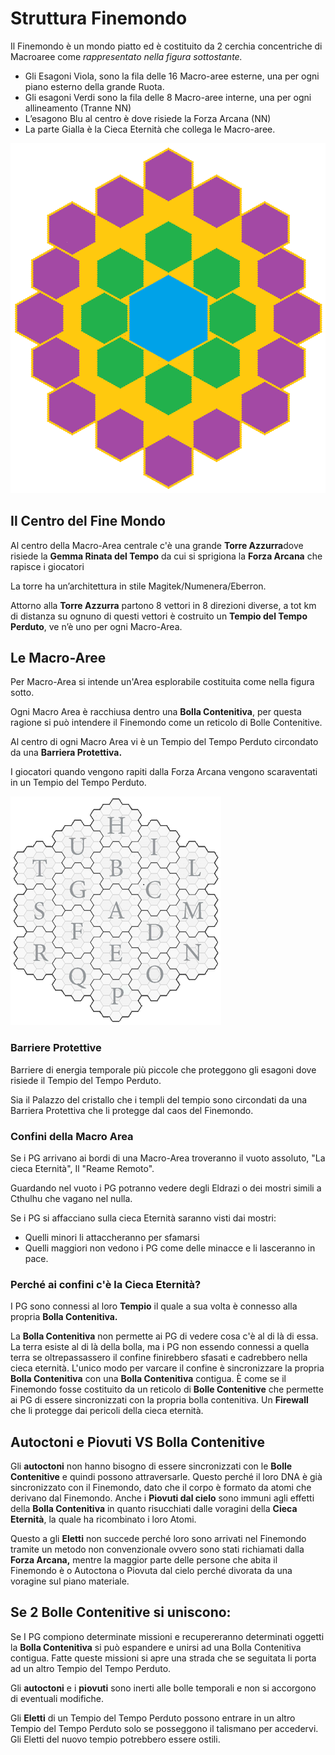 # Struttura Finemondo

Il Finemondo è un mondo piatto ed è costituito da 2 cerchia concentriche
di Macroaree come *rappresentato nella figura
sottostante.*

- Gli Esagoni Viola, sono la fila delle 16 Macro-aree esterne, una per ogni piano esterno della grande Ruota.
- Gli esagoni Verdi sono la fila delle 8 Macro-aree interne, una per ogni allineamento (Tranne NN)
- L’esagono Blu al centro è dove risiede la Forza Arcana (NN)
- La parte Gialla è la Cieca Eternità che collega le Macro-aree.

![macroaree.png](../img/macroaree.png)

## Il Centro del Fine Mondo

Al centro della Macro-Area centrale c'è una grande **Torre Azzurra**dove risiede la **Gemma Rinata del Tempo** da cui si
sprigiona la **Forza Arcana** che rapisce i giocatori

La torre ha un’architettura in stile Magitek/Numenera/Eberron.

Attorno alla **Torre Azzurra** partono 8 vettori in 8 direzioni diverse, a tot km di distanza su ognuno di questi
vettori è costruito un **Tempio del Tempo Perduto**, ve n’è uno per ogni Macro-Area.

## Le Macro-Aree

Per Macro-Area si intende un'Area esplorabile costituita come nella figura sotto.

Ogni Macro Area è racchiusa dentro una **Bolla Contenitiva**, per questa ragione si può intendere il Finemondo come un
reticolo di Bolle Contenitive.

Al centro di ogni Macro Area vi è un Tempio del Tempo Perduto circondato da una **Barriera Protettiva.**

I giocatori quando vengono rapiti dalla Forza Arcana vengono scaraventati in un Tempio del Tempo Perduto.

![quadranti.png](../img/quadranti.png)

### Barriere Protettive

Barriere di energia temporale più piccole che proteggono gli esagoni dove risiede il Tempio del Tempo Perduto.

Sia il Palazzo del cristallo che i templi del tempio sono circondati da una Barriera Protettiva che li protegge dal caos
del Finemondo.

### Confini della Macro Area

Se i PG arrivano ai bordi di una Macro-Area troveranno il vuoto assoluto, "La cieca Eternità", Il "Reame Remoto".

Guardando nel vuoto i PG potranno vedere degli Eldrazi o dei mostri simili a Cthulhu che vagano nel nulla.

Se i PG si affacciano sulla cieca Eternità saranno visti dai mostri:

- Quelli minori li attaccheranno per sfamarsi
- Quelli maggiori non vedono i PG come delle minacce e li lasceranno in pace.

### Perché ai confini c'è la Cieca Eternità?

I PG sono connessi al loro **Tempio** il quale a sua volta è connesso alla propria **Bolla Contenitiva.**

La **Bolla Contenitiva** non permette ai PG di vedere cosa c'è al di là di essa. La terra esiste al di là della bolla,
ma i PG non essendo connessi a quella terra se oltrepassassero il confine finirebbero sfasati e cadrebbero nella cieca
eternità. L'unico modo per varcare il confine è sincronizzare la propria **Bolla Contenitiva** con una **Bolla
Contenitiva** contigua. È come se il Finemondo fosse costituito da un reticolo di **Bolle Contenitive** che permette ai
PG di essere sincronizzati con la propria bolla contenitiva. Un **Firewall** che li protegge dai pericoli della cieca
eternità.

## Autoctoni e Piovuti VS Bolla Contenitive

Gli **autoctoni** non hanno bisogno di essere sincronizzati con le **Bolle Contenitive** e quindi possono attraversarle.
Questo perché il loro DNA è già sincronizzato con il Finemondo, dato che il corpo è formato da atomi che derivano dal
Finemondo. Anche i **Piovuti dal cielo** sono immuni agli effetti della **Bolla Contenitiva** in quanto risucchiati
dalle voragini della **Cieca Eternità**, la quale ha ricombinato i loro Atomi.

Questo a gli **Eletti** non succede perché loro sono arrivati nel Finemondo tramite un metodo non convenzionale ovvero
sono stati richiamati dalla **Forza Arcana,** mentre la maggior parte delle persone che abita il Finemondo è o Autoctona
o Piovuta dal cielo perché divorata da una voragine sul piano materiale.

## Se 2 Bolle Contenitive si uniscono:

Se I PG compiono determinate missioni e recupereranno determinati oggetti la **Bolla Contenitiva** si può espandere e
unirsi ad una Bolla Contenitiva contigua.
Fatte queste missioni si apre una strada che se seguitata li porta ad un altro Tempio del Tempo Perduto.

Gli **autoctoni** e i **piovuti** sono inerti alle bolle temporali e non si accorgono di eventuali modifiche.

Gli **Eletti** di un Tempio del Tempo Perduto possono entrare in un altro Tempio del Tempo Perduto solo se posseggono il
talismano per accedervi. Gli Eletti del nuovo tempio potrebbero essere ostili.